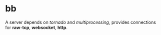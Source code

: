 bb
==

A server depends on *tornado* and *multiprocessing*, provides connections for **raw-tcp**, **websocket**, **http**.
